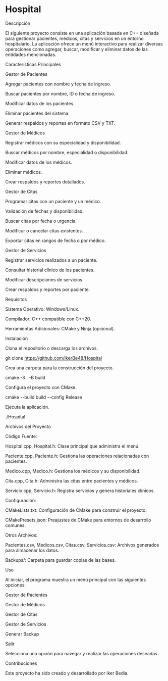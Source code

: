 # Hospital
Descripción

El siguiente proyecto consiste en una aplicación basada en C++ diseñada para gestionar pacientes, médicos, citas y servicios en un entorno hospitalario. La aplicación ofrece un menú interactivo para realizar diversas operaciones como agregar, buscar, modificar y eliminar datos de las entidades mencionadas.

Características Principales

Gestor de Pacientes

Agregar pacientes con nombre y fecha de ingreso.

Buscar pacientes por nombre, ID o fecha de ingreso.

Modificar datos de los pacientes.

Eliminar pacientes del sistema.

Generar respaldos y reportes en formato CSV y TXT.

Gestor de Médicos

Registrar médicos con su especialidad y disponibilidad.

Buscar médicos por nombre, especialidad o disponibilidad.

Modificar datos de los médicos.

Eliminar médicos.

Crear respaldos y reportes detallados.

Gestor de Citas

Programar citas con un paciente y un médico.

Validación de fechas y disponibilidad.

Buscar citas por fecha o urgencia.

Modificar o cancelar citas existentes.

Exportar citas en rangos de fecha o por médico.

Gestor de Servicios

Registrar servicios realizados a un paciente.

Consultar historial clínico de los pacientes.

Modificar descripciones de servicios.

Crear respaldos y reportes por paciente.

Requisitos

Sistema Operativo: Windows/Linux.

Compilador: C++ compatible con C++20.

Herramientas Adicionales: CMake y Ninja (opcional).

Instalación

Clona el repositorio o descarga los archivos.

git clone https://github.com/IkerBe48/Hospital

Crea una carpeta para la construcción del proyecto.

cmake -S . -B build

Configura el proyecto con CMake.

cmake --build build --config Release

Ejecuta la aplicación.

./Hospital

Archivos del Proyecto

Código Fuente:

Hospital.cpp, Hospital.h: Clase principal que administra el menú.

Paciente.cpp, Paciente.h: Gestiona las operaciones relacionadas con pacientes.

Medico.cpp, Medico.h: Gestiona los médicos y su disponibilidad.

Cita.cpp, Cita.h: Administra las citas entre pacientes y médicos.

Servicio.cpp, Servicio.h: Registra servicios y genera historiales clínicos.

Configuración:

CMakeLists.txt: Configuración de CMake para construir el proyecto.

CMakePresets.json: Preajustes de CMake para entornos de desarrollo comunes.

Otros Archivos:

Pacientes.csv, Medicos.csv, Citas.csv, Servicios.csv: Archivos generados para almacenar los datos.

Backups/: Carpeta para guardar copias de las bases.

Uso

Al iniciar, el programa muestra un menú principal con las siguientes opciones:

Gestor de Pacientes

Gestor de Médicos

Gestor de Citas

Gestor de Servicios

Generar Backup

Salir

Selecciona una opción para navegar y realizar las operaciones deseadas.

Contribuciones

Este proyecto ha sido creado y desarrollado por Iker Bedia.
